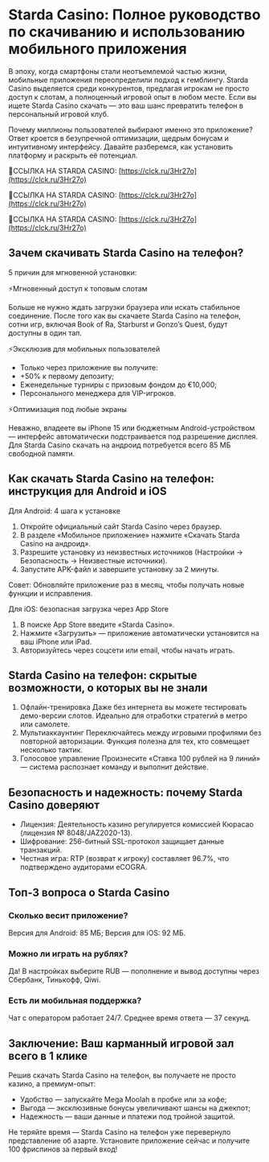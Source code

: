 # Starda Casino: Полное руководство по скачиванию и использованию мобильного приложения

В эпоху, когда смартфоны стали неотъемлемой частью жизни, мобильные приложения переопределили подход к гемблингу. Starda Casino выделяется среди конкурентов, предлагая игрокам не просто доступ к слотам, а полноценный игровой опыт в любом месте. Если вы ищете Starda Casino скачать — это ваш шанс превратить телефон в персональный игровой клуб.

Почему миллионы пользователей выбирают именно это приложение? Ответ кроется в безупречной оптимизации, щедрым бонусам и интуитивному интерфейсу. Давайте разберемся, как установить платформу и раскрыть её потенциал.

🔗ССЫЛКА НА STARDA CASINO: [https://clck.ru/3Hr27o](https://clck.ru/3Hr27o)

🔗ССЫЛКА НА STARDA CASINO: [https://clck.ru/3Hr27o](https://clck.ru/3Hr27o)

🔗ССЫЛКА НА STARDA CASINO: [https://clck.ru/3Hr27o](https://clck.ru/3Hr27o)

## Зачем скачивать Starda Casino на телефон?

5 причин для мгновенной установки:

⚡Мгновенный доступ к топовым слотам

Больше не нужно ждать загрузки браузера или искать стабильное соединение. После того как вы скачаете Starda Casino на телефон, сотни игр, включая Book of Ra, Starburst и Gonzo’s Quest, будут доступны в один тап.

⚡Эксклюзив для мобильных пользователей

- Только через приложение вы получите:
- +50% к первому депозиту;
- Еженедельные турниры с призовым фондом до €10,000;
- Персонального менеджера для VIP-игроков.

⚡Оптимизация под любые экраны

Неважно, владеете вы iPhone 15 или бюджетным Android-устройством — интерфейс автоматически подстраивается под разрешение дисплея. Для Starda Casino скачать на андроид потребуется всего 85 МБ свободной памяти.

## Как скачать Starda Casino на телефон: инструкция для Android и iOS

Для Android: 4 шага к установке

1. Откройте официальный сайт Starda Casino через браузер.
2. В разделе «Мобильное приложение» нажмите «Скачать Starda Casino на андроид».
3. Разрешите установку из неизвестных источников (Настройки → Безопасность → Неизвестные источники).
4. Запустите APK-файл и завершите установку за 2 минуты.

Совет: Обновляйте приложение раз в месяц, чтобы получать новые функции и исправления.

Для iOS: безопасная загрузка через App Store

1. В поиске App Store введите «Starda Casino».
2. Нажмите «Загрузить» — приложение автоматически установится на ваш iPhone или iPad.
3. Авторизуйтесь через соцсети или email, чтобы начать играть.

## Starda Casino на телефон: скрытые возможности, о которых вы не знали

1. Офлайн-тренировка
Даже без интернета вы можете тестировать демо-версии слотов. Идеально для отработки стратегий в метро или самолете.
2. Мультиаккаунтинг
Переключайтесь между игровыми профилями без повторной авторизации. Функция полезна для тех, кто совмещает несколько тактик.
3. Голосовое управление
Произнесите «Ставка 100 рублей на 9 линий» — система распознает команду и выполнит действие.

## Безопасность и надежность: почему Starda Casino доверяют

- Лицензия: Деятельность казино регулируется комиссией Кюрасао (лицензия № 8048/JAZ2020-13).
- Шифрование: 256-битный SSL-протокол защищает данные транзакций.
- Честная игра: RTP (возврат к игроку) составляет 96.7%, что подтверждено аудиторами eCOGRA.

## Топ-3 вопроса о Starda Casino

### Сколько весит приложение?

Версия для Android: 85 МБ;
Версия для iOS: 92 МБ.

### Можно ли играть на рублях?

Да! В настройках выберите RUB — пополнение и вывод доступны через Сбербанк, Тинькофф, Qiwi.

### Есть ли мобильная поддержка?

Чат с оператором работает 24/7. Среднее время ответа — 37 секунд.

## Заключение: Ваш карманный игровой зал всего в 1 клике

Решив скачать Starda Casino на телефон, вы получаете не просто казино, а премиум-опыт:

- Удобство — запускайте Mega Moolah в пробке или за кофе;
- Выгода — эксклюзивные бонусы увеличивают шансы на джекпот;
- Надежность — ваши данные и платежи под тройной защитой.

Не теряйте время — Starda Casino на телефон уже перевернуло представление об азарте. Установите приложение сейчас и получите 100 фриспинов за первый вход!
